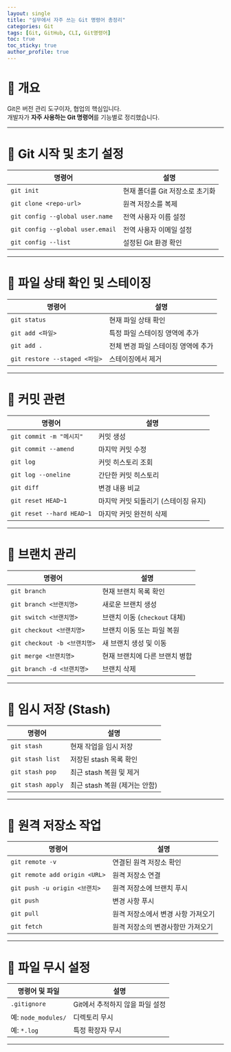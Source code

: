 ```yaml
---
layout: single
title: "실무에서 자주 쓰는 Git 명령어 총정리"
categories: Git
tags: [Git, GitHub, CLI, Git명령어]
toc: true
toc_sticky: true
author_profile: true
---
```


# 📌 개요

Git은 버전 관리 도구이자, 협업의 핵심입니다.  
개발자가 **자주 사용하는 Git 명령어**를 기능별로 정리했습니다.

---

# 🔹 Git 시작 및 초기 설정

| 명령어                              | 설명                                      |
| ----------------------------------- | ----------------------------------------- |
| `git init`                          | 현재 폴더를 Git 저장소로 초기화           |
| `git clone <repo-url>`             | 원격 저장소를 복제                        |
| `git config --global user.name`    | 전역 사용자 이름 설정                     |
| `git config --global user.email`   | 전역 사용자 이메일 설정                   |
| `git config --list`                | 설정된 Git 환경 확인                      |

---

# 🔹 파일 상태 확인 및 스테이징

| 명령어                | 설명                                        |
| --------------------- | ------------------------------------------- |
| `git status`          | 현재 파일 상태 확인                         |
| `git add <파일>`      | 특정 파일 스테이징 영역에 추가              |
| `git add .`           | 전체 변경 파일 스테이징 영역에 추가         |
| `git restore --staged <파일>` | 스테이징에서 제거                         |

---

# 🔹 커밋 관련

| 명령어                     | 설명                                       |
| -------------------------- | ------------------------------------------ |
| `git commit -m "메시지"`  | 커밋 생성                                  |
| `git commit --amend`      | 마지막 커밋 수정                           |
| `git log`                 | 커밋 히스토리 조회                         |
| `git log --oneline`       | 간단한 커밋 히스토리                       |
| `git diff`                | 변경 내용 비교                             |
| `git reset HEAD~1`        | 마지막 커밋 되돌리기 (스테이징 유지)       |
| `git reset --hard HEAD~1` | 마지막 커밋 완전히 삭제                   |

---

# 🔹 브랜치 관리

| 명령어                       | 설명                                  |
| ---------------------------- | ------------------------------------- |
| `git branch`                | 현재 브랜치 목록 확인                  |
| `git branch <브랜치명>`     | 새로운 브랜치 생성                    |
| `git switch <브랜치명>`     | 브랜치 이동 (`checkout` 대체)         |
| `git checkout <브랜치명>`  | 브랜치 이동 또는 파일 복원           |
| `git checkout -b <브랜치명>`| 새 브랜치 생성 및 이동                |
| `git merge <브랜치명>`     | 현재 브랜치에 다른 브랜치 병합        |
| `git branch -d <브랜치명>` | 브랜치 삭제                           |

---

# 🔹 임시 저장 (Stash)

| 명령어              | 설명                                  |
| ------------------- | ------------------------------------- |
| `git stash`         | 현재 작업을 임시 저장                 |
| `git stash list`    | 저장된 stash 목록 확인                |
| `git stash pop`     | 최근 stash 복원 및 제거               |
| `git stash apply`   | 최근 stash 복원 (제거는 안함)         |

---

# 🔹 원격 저장소 작업

| 명령어                              | 설명                                    |
| ----------------------------------- | --------------------------------------- |
| `git remote -v`                     | 연결된 원격 저장소 확인                 |
| `git remote add origin <URL>`      | 원격 저장소 연결                        |
| `git push -u origin <브랜치>`      | 원격 저장소에 브랜치 푸시               |
| `git push`                          | 변경 사항 푸시                         |
| `git pull`                          | 원격 저장소에서 변경 사항 가져오기      |
| `git fetch`                         | 원격 저장소의 변경사항만 가져오기       |

---

# 🔹 파일 무시 설정

| 명령어 및 파일         | 설명                                  |
| ---------------------- | ------------------------------------- |
| `.gitignore`           | Git에서 추적하지 않을 파일 설정       |
| 예: `node_modules/`    | 디렉토리 무시                         |
| 예: `*.log`            | 특정 확장자 무시                      |

---